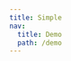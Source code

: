 ```yaml
---
title: Simple
nav:
  title: Demo
  path: /demo
---
```


<code src="../examples/antd-react.tsx"></code>